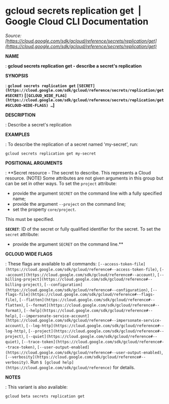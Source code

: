 # gcloud secrets replication get  |  Google Cloud CLI Documentation

*Source: [https://cloud.google.com/sdk/gcloud/reference/secrets/replication/get](https://cloud.google.com/sdk/gcloud/reference/secrets/replication/get)*

**NAME**

: **gcloud secrets replication get - describe a secret's replication**

**SYNOPSIS**

: **`gcloud secrets replication get` `[SECRET](https://cloud.google.com/sdk/gcloud/reference/secrets/replication/get#SECRET)` [`[GCLOUD_WIDE_FLAG](https://cloud.google.com/sdk/gcloud/reference/secrets/replication/get#GCLOUD-WIDE-FLAGS) …`]**

**DESCRIPTION**

: Describe a secret's replication

**EXAMPLES**

: To describe the replication of a secret named 'my-secret', run:

```
gcloud secrets replication get my-secret
```

**POSITIONAL ARGUMENTS**

: **Secret resource - The secret to describe. This represents a Cloud resource.
(NOTE) Some attributes are not given arguments in this group but can be set in
other ways.
To set the `project` attribute:

- provide the argument `SECRET` on the command line with a fully
specified name;
- provide the argument `--project` on the command line;
- set the property `core/project`.

This must be specified.

**`SECRET`**:
ID of the secret or fully qualified identifier for the secret.
To set the `secret` attribute:

- provide the argument `SECRET` on the command line.**

**GCLOUD WIDE FLAGS**

: These flags are available to all commands: `[--access-token-file](https://cloud.google.com/sdk/gcloud/reference#--access-token-file)`,
`[--account](https://cloud.google.com/sdk/gcloud/reference#--account)`, `[--billing-project](https://cloud.google.com/sdk/gcloud/reference#--billing-project)`,
`[--configuration](https://cloud.google.com/sdk/gcloud/reference#--configuration)`,
`[--flags-file](https://cloud.google.com/sdk/gcloud/reference#--flags-file)`,
`[--flatten](https://cloud.google.com/sdk/gcloud/reference#--flatten)`, `[--format](https://cloud.google.com/sdk/gcloud/reference#--format)`, `[--help](https://cloud.google.com/sdk/gcloud/reference#--help)`, `[--impersonate-service-account](https://cloud.google.com/sdk/gcloud/reference#--impersonate-service-account)`,
`[--log-http](https://cloud.google.com/sdk/gcloud/reference#--log-http)`,
`[--project](https://cloud.google.com/sdk/gcloud/reference#--project)`, `[--quiet](https://cloud.google.com/sdk/gcloud/reference#--quiet)`, `[--trace-token](https://cloud.google.com/sdk/gcloud/reference#--trace-token)`, `[--user-output-enabled](https://cloud.google.com/sdk/gcloud/reference#--user-output-enabled)`,
`[--verbosity](https://cloud.google.com/sdk/gcloud/reference#--verbosity)`.
Run `$ [gcloud help](https://cloud.google.com/sdk/gcloud/reference)` for details.

**NOTES**

: This variant is also available:

```
gcloud beta secrets replication get
```